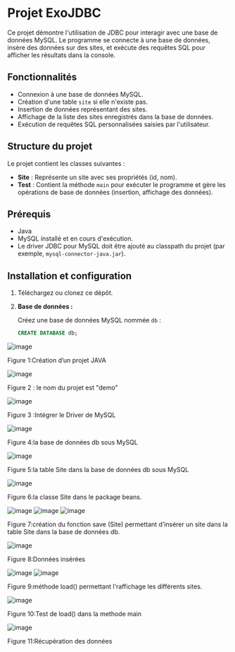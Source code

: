 # Projet ExoJDBC

Ce projet démontre l'utilisation de JDBC pour interagir avec une base de données MySQL. Le programme se connecte à une base de données, insère des données sur des sites, et exécute des requêtes SQL pour afficher les résultats dans la console.

## Fonctionnalités

- Connexion à une base de données MySQL.
- Création d'une table `site` si elle n'existe pas.
- Insertion de données représentant des sites.
- Affichage de la liste des sites enregistrés dans la base de données.
- Exécution de requêtes SQL personnalisées saisies par l'utilisateur.

## Structure du projet

Le projet contient les classes suivantes :

- **Site** : Représente un site avec ses propriétés (id, nom).
- **Test** : Contient la méthode `main` pour exécuter le programme et gère les opérations de base de données (insertion, affichage des données).

## Prérequis

- Java
- MySQL installé et en cours d'exécution.
- Le driver JDBC pour MySQL doit être ajouté au classpath du projet (par exemple, `mysql-connector-java.jar`).

## Installation et configuration

1. Téléchargez ou clonez ce dépôt.

2. **Base de données :**

   Créez une base de données MySQL nommée `db` :

   ```sql
   CREATE DATABASE db;
   
![image](https://github.com/user-attachments/assets/a66b2e8a-8587-412b-bdeb-081a4f306932)

  Figure 1:Création d’un projet JAVA

  ![image](https://github.com/user-attachments/assets/c8ef3640-b46a-43c5-a727-5421aeda8897)

  Figure 2 : le nom du projet est "demo"

  ![image](https://github.com/user-attachments/assets/a82a1817-9884-4654-b029-8ab8e27df777)

  Figure 3 :Intégrer le Driver de MySQL

  ![image](https://github.com/user-attachments/assets/63c6a36b-0365-4325-8179-07bed1a2fd30)

  Figure 4:la base de données db sous MySQL

  ![image](https://github.com/user-attachments/assets/1e7c1077-369e-4dd0-b92f-a432466343a2)

  Figure 5:la table Site dans la base de données db sous MySQL

  ![image](https://github.com/user-attachments/assets/501fbd3d-f65f-4e2c-882b-b8708a6e4eb6)

  Figure 6:la classe Site dans le package beans.

  ![image](https://github.com/user-attachments/assets/acc17d60-e607-405e-a298-16f6aeed6534)
  ![image](https://github.com/user-attachments/assets/d8104cd1-9850-46d1-ad8c-0cd65a422c94)
  ![image](https://github.com/user-attachments/assets/e68e2745-73a0-4a91-bcac-30fdb722ba81)

  Figure 7:création du fonction save (Site) permettant d’insérer un site dans la table Site dans la base de données db.

  ![image](https://github.com/user-attachments/assets/86aecf90-9c73-42d1-a3f1-fd19b813f0d7)

  Figure 8:Données insérées

  ![image](https://github.com/user-attachments/assets/25a25b19-fccf-4d3d-bcd9-f75baa3c3ae7)
  ![image](https://github.com/user-attachments/assets/6ede8983-88bc-44ae-911e-6c05e92fda7d)

  Figure 9:méthode load() permettant l'raffichage les différents sites.

  ![image](https://github.com/user-attachments/assets/51f41023-cc03-49fb-943e-d9986be974bf)

  Figure 10:Test de load() dans la methode main

  
![image](https://github.com/user-attachments/assets/e8bf8c7d-7324-4992-b503-8db80e9ab3cd)


Figure 11:Récupération des données













